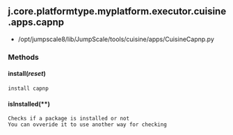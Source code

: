 <!-- toc -->
## j.core.platformtype.myplatform.executor.cuisine.apps.capnp

- /opt/jumpscale8/lib/JumpScale/tools/cuisine/apps/CuisineCapnp.py

### Methods

#### install(*reset*) 

```
install capnp

```

#### isInstalled(**) 

```
Checks if a package is installed or not
You can ovveride it to use another way for checking

```

